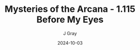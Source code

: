 ---
title: 'Mysteries of the Arcana - 1.115 Before My Eyes'
alt: 'Mysteries of the Arcana'
date: '2024-10-03'
author: 'J Gray'
artist: 'Keira'
---